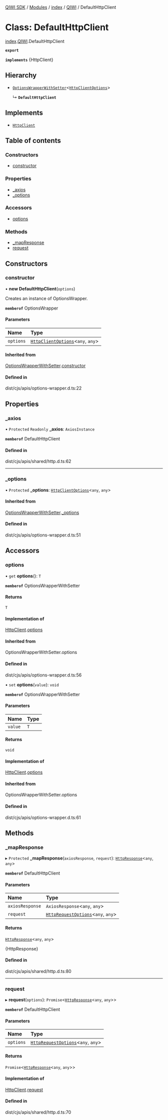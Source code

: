 [QIWI SDK](../README.md) / [Modules](../modules.md) / [index](../modules/index.md) / [QIWI](../modules/index.QIWI.md) / DefaultHttpClient

# Class: DefaultHttpClient

[index](../modules/index.md).[QIWI](../modules/index.QIWI.md).DefaultHttpClient

**`export`**

**`implements`** {HttpClient}

## Hierarchy

- [`OptionsWrapperWithSetter`](index._internal_.OptionsWrapperWithSetter.md)<[`HttpClientOptions`](../interfaces/index.QIWI.HttpClientOptions.md)\>

  ↳ **`DefaultHttpClient`**

## Implements

- [`HttpClient`](../interfaces/index.QIWI.HttpClient.md)

## Table of contents

### Constructors

- [constructor](index.QIWI.DefaultHttpClient.md#constructor)

### Properties

- [\_axios](index.QIWI.DefaultHttpClient.md#_axios)
- [\_options](index.QIWI.DefaultHttpClient.md#_options)

### Accessors

- [options](index.QIWI.DefaultHttpClient.md#options)

### Methods

- [\_mapResponse](index.QIWI.DefaultHttpClient.md#_mapresponse)
- [request](index.QIWI.DefaultHttpClient.md#request)

## Constructors

### constructor

• **new DefaultHttpClient**(`options`)

Creates an instance of OptionsWrapper.

**`memberof`** OptionsWrapper

#### Parameters

| Name | Type |
| :------ | :------ |
| `options` | [`HttpClientOptions`](../interfaces/index.QIWI.HttpClientOptions.md)<`any`, `any`\> |

#### Inherited from

[OptionsWrapperWithSetter](index._internal_.OptionsWrapperWithSetter.md).[constructor](index._internal_.OptionsWrapperWithSetter.md#constructor)

#### Defined in

dist/cjs/apis/options-wrapper.d.ts:22

## Properties

### \_axios

• `Protected` `Readonly` **\_axios**: `AxiosInstance`

**`memberof`** DefaultHttpClient

#### Defined in

dist/cjs/apis/shared/http.d.ts:62

___

### \_options

• `Protected` **\_options**: [`HttpClientOptions`](../interfaces/index.QIWI.HttpClientOptions.md)<`any`, `any`\>

#### Inherited from

[OptionsWrapperWithSetter](index._internal_.OptionsWrapperWithSetter.md).[_options](index._internal_.OptionsWrapperWithSetter.md#_options)

#### Defined in

dist/cjs/apis/options-wrapper.d.ts:51

## Accessors

### options

• `get` **options**(): `T`

**`memberof`** OptionsWrapperWithSetter

#### Returns

`T`

#### Implementation of

[HttpClient](../interfaces/index.QIWI.HttpClient.md).[options](../interfaces/index.QIWI.HttpClient.md#options)

#### Inherited from

OptionsWrapperWithSetter.options

#### Defined in

dist/cjs/apis/options-wrapper.d.ts:56

• `set` **options**(`value`): `void`

**`memberof`** OptionsWrapperWithSetter

#### Parameters

| Name | Type |
| :------ | :------ |
| `value` | `T` |

#### Returns

`void`

#### Implementation of

[HttpClient](../interfaces/index.QIWI.HttpClient.md).[options](../interfaces/index.QIWI.HttpClient.md#options)

#### Inherited from

OptionsWrapperWithSetter.options

#### Defined in

dist/cjs/apis/options-wrapper.d.ts:61

## Methods

### \_mapResponse

▸ `Protected` **_mapResponse**(`axiosResponse`, `request`): [`HttpResponse`](../interfaces/index.QIWI.HttpResponse.md)<`any`, `any`\>

**`memberof`** DefaultHttpClient

#### Parameters

| Name | Type |
| :------ | :------ |
| `axiosResponse` | `AxiosResponse`<`any`, `any`\> |
| `request` | [`HttpRequestOptions`](../interfaces/index.QIWI.HttpRequestOptions.md)<`any`, `any`\> |

#### Returns

[`HttpResponse`](../interfaces/index.QIWI.HttpResponse.md)<`any`, `any`\>

{HttpResponse}

#### Defined in

dist/cjs/apis/shared/http.d.ts:80

___

### request

▸ **request**(`options`): `Promise`<[`HttpResponse`](../interfaces/index.QIWI.HttpResponse.md)<`any`, `any`\>\>

**`memberof`** DefaultHttpClient

#### Parameters

| Name | Type |
| :------ | :------ |
| `options` | [`HttpRequestOptions`](../interfaces/index.QIWI.HttpRequestOptions.md)<`any`, `any`\> |

#### Returns

`Promise`<[`HttpResponse`](../interfaces/index.QIWI.HttpResponse.md)<`any`, `any`\>\>

#### Implementation of

[HttpClient](../interfaces/index.QIWI.HttpClient.md).[request](../interfaces/index.QIWI.HttpClient.md#request)

#### Defined in

dist/cjs/apis/shared/http.d.ts:70
